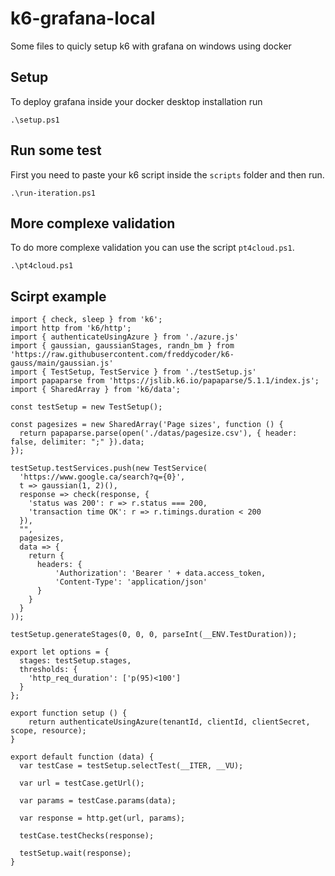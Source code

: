# k6-grafana-local

Some files to quicly setup k6 with grafana on windows using docker 

## Setup

To deploy grafana inside your docker desktop installation run

```
.\setup.ps1
```

## Run some test

First you need to paste your k6 script inside the ```scripts``` folder and then run.

```
.\run-iteration.ps1
```

## More complexe validation

To do more complexe validation you can use the script ```pt4cloud.ps1```.

```
.\pt4cloud.ps1
```

## Scirpt example

```
import { check, sleep } from 'k6';
import http from 'k6/http';
import { authenticateUsingAzure } from './azure.js'
import { gaussian, gaussianStages, randn_bm } from 'https://raw.githubusercontent.com/freddycoder/k6-gauss/main/gaussian.js'
import { TestSetup, TestService } from './testSetup.js'
import papaparse from 'https://jslib.k6.io/papaparse/5.1.1/index.js';
import { SharedArray } from 'k6/data';

const testSetup = new TestSetup();

const pagesizes = new SharedArray('Page sizes', function () {
  return papaparse.parse(open('./datas/pagesize.csv'), { header: false, delimiter: ";" }).data;
});

testSetup.testServices.push(new TestService(
  'https://www.google.ca/search?q={0}',
  t => gaussian(1, 2)(),
  response => check(response, {
    'status was 200': r => r.status === 200,
    'transaction time OK': r => r.timings.duration < 200
  }),
  "",
  pagesizes,
  data => {
    return {
      headers: {
          'Authorization': 'Bearer ' + data.access_token,
          'Content-Type': 'application/json'
      }
    }
  }
));

testSetup.generateStages(0, 0, 0, parseInt(__ENV.TestDuration));

export let options = {
  stages: testSetup.stages,
  thresholds: {
    'http_req_duration': ['p(95)<100']
  }
};

export function setup () {
    return authenticateUsingAzure(tenantId, clientId, clientSecret, scope, resource);
}

export default function (data) {
  var testCase = testSetup.selectTest(__ITER, __VU);

  var url = testCase.getUrl();

  var params = testCase.params(data);

  var response = http.get(url, params);

  testCase.testChecks(response);

  testSetup.wait(response);
}
```